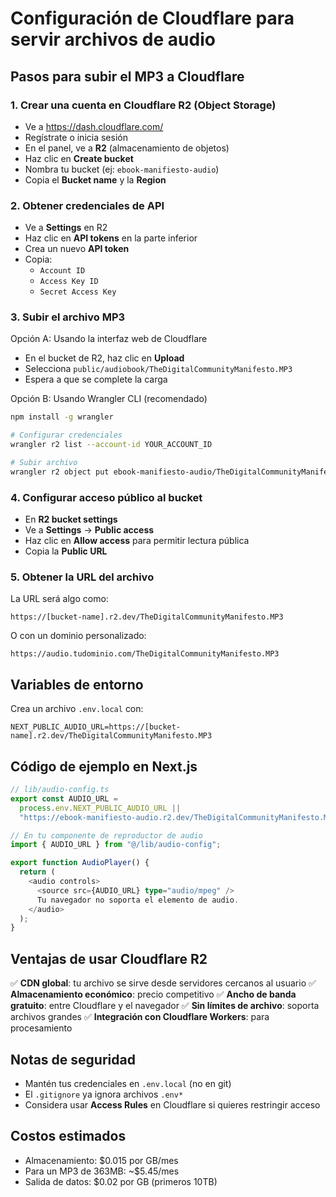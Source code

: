 # Configuración de Cloudflare para servir archivos de audio

## Pasos para subir el MP3 a Cloudflare

### 1. Crear una cuenta en Cloudflare R2 (Object Storage)

- Ve a https://dash.cloudflare.com/
- Regístrate o inicia sesión
- En el panel, ve a **R2** (almacenamiento de objetos)
- Haz clic en **Create bucket**
- Nombra tu bucket (ej: `ebook-manifiesto-audio`)
- Copia el **Bucket name** y la **Region**

### 2. Obtener credenciales de API

- Ve a **Settings** en R2
- Haz clic en **API tokens** en la parte inferior
- Crea un nuevo **API token**
- Copia:
  - `Account ID`
  - `Access Key ID`
  - `Secret Access Key`

### 3. Subir el archivo MP3

Opción A: Usando la interfaz web de Cloudflare

- En el bucket de R2, haz clic en **Upload**
- Selecciona `public/audiobook/TheDigitalCommunityManifesto.MP3`
- Espera a que se complete la carga

Opción B: Usando Wrangler CLI (recomendado)

```bash
npm install -g wrangler

# Configurar credenciales
wrangler r2 list --account-id YOUR_ACCOUNT_ID

# Subir archivo
wrangler r2 object put ebook-manifiesto-audio/TheDigitalCommunityManifesto.MP3 --file public/audiobook/TheDigitalCommunityManifesto.MP3
```

### 4. Configurar acceso público al bucket

- En **R2 bucket settings**
- Ve a **Settings** → **Public access**
- Haz clic en **Allow access** para permitir lectura pública
- Copia la **Public URL**

### 5. Obtener la URL del archivo

La URL será algo como:

```
https://[bucket-name].r2.dev/TheDigitalCommunityManifesto.MP3
```

O con un dominio personalizado:

```
https://audio.tudominio.com/TheDigitalCommunityManifesto.MP3
```

## Variables de entorno

Crea un archivo `.env.local` con:

```env
NEXT_PUBLIC_AUDIO_URL=https://[bucket-name].r2.dev/TheDigitalCommunityManifesto.MP3
```

## Código de ejemplo en Next.js

```typescript
// lib/audio-config.ts
export const AUDIO_URL =
  process.env.NEXT_PUBLIC_AUDIO_URL ||
  "https://ebook-manifiesto-audio.r2.dev/TheDigitalCommunityManifesto.MP3";

// En tu componente de reproductor de audio
import { AUDIO_URL } from "@/lib/audio-config";

export function AudioPlayer() {
  return (
    <audio controls>
      <source src={AUDIO_URL} type="audio/mpeg" />
      Tu navegador no soporta el elemento de audio.
    </audio>
  );
}
```

## Ventajas de usar Cloudflare R2

✅ **CDN global**: tu archivo se sirve desde servidores cercanos al usuario
✅ **Almacenamiento económico**: precio competitivo
✅ **Ancho de banda gratuito**: entre Cloudflare y el navegador
✅ **Sin límites de archivo**: soporta archivos grandes
✅ **Integración con Cloudflare Workers**: para procesamiento

## Notas de seguridad

- Mantén tus credenciales en `.env.local` (no en git)
- El `.gitignore` ya ignora archivos `.env*`
- Considera usar **Access Rules** en Cloudflare si quieres restringir acceso

## Costos estimados

- Almacenamiento: $0.015 por GB/mes
- Para un MP3 de 363MB: ~$5.45/mes
- Salida de datos: $0.02 por GB (primeros 10TB)
